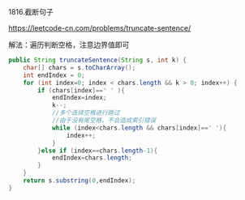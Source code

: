 1816.截断句子

https://leetcode-cn.com/problems/truncate-sentence/

解法：遍历判断空格，注意边界值即可

```java
public String truncateSentence(String s, int k) {
    char[] chars = s.toCharArray();
    int endIndex = 0;
    for (int index=0; index < chars.length && k > 0; index++) {
        if (chars[index]==' ' ){
            endIndex=index;
            k--;
            //多个连续空格进行跳过
            //由于没有尾空格，不会造成索引错误
            while (index<chars.length && chars[index]==' '){
                index++;
            }
        }else if (index==chars.length-1){
            endIndex=chars.length;
        }
    }
    return s.substring(0,endIndex);
}
```

